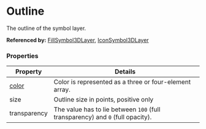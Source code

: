 # Outline

The outline of the symbol layer.

**Referenced by:** [FillSymbol3DLayer](fillSymbol3DLayer.md), [IconSymbol3DLayer](iconSymbol3DLayer.md)

### Properties

| Property | Details
| --- | ---
| [color](color.md) | Color is represented as a three or four-element array.
| size | Outline size in points, positive only
| transparency | The value has to lie between `100` (full transparency) and `0` (full opacity).




